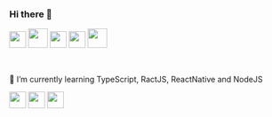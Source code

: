 ### Hi there 👋

<p>
  <img height="30" src="https://seeklogo.com/images/S/spring-logo-9A2BC78AAF-seeklogo.com.png" />
  <img height="35" src="https://seeklogo.com/images/J/java-logo-7F8B35BAB3-seeklogo.com.png" />
  <img height="30" src="https://seeklogo.com/images/K/kotlin-logo-30C1970B05-seeklogo.com.png" />
  <img height="30" src="https://assets.zabbix.com/img/brands/rabbitmq.svg" />
  <img height="35" src="https://upload.wikimedia.org/wikipedia/commons/thumb/1/17/GraphQL_Logo.svg/1024px-GraphQL_Logo.svg.png" />
</p>

<br>

🌱 I’m currently learning TypeScript, RactJS, ReactNative and NodeJS
<p>
  <img height="30" src="https://seeklogo.com/images/T/typescript-logo-B29A3F462D-seeklogo.com.png" />
  <img height="30" src="https://cdn.worldvectorlogo.com/logos/react.svg" />
  <img height="30" src="https://pluspng.com/img-png/nodejs-logo-png--435.png" />
</p>

<br>

<!--
- 👯 I’m looking to collaborate on ...
- 🤔 I’m looking for help with ...
- 💬 Ask me about ...
- 📫 How to reach me: ...
- 😄 Pronouns: ...
- ⚡ Fun fact: ...
-->


